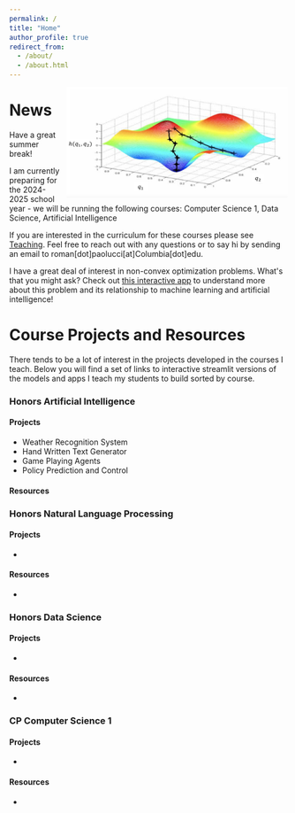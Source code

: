 ```yaml
---
permalink: /
title: "Home"
author_profile: true
redirect_from: 
  - /about/
  - /about.html
---
```


<img src="/images/nonconvex.png" alt="Your Image Description" style="float: right; margin-left: 10px; height: 200px; width: 400px;">


News
======
Have a great summer break!

I am currently preparing for the 2024-2025 school year - we will be running the following courses: Computer Science 1, Data Science, Artificial Intelligence

If you are interested in the curriculum for these courses please see [Teaching](/teaching/). Feel free to reach out with any questions or to say hi by sending an email to roman[dot]paolucci[at]Columbia[dot]edu.

I have a great deal of interest in non-convex optimization problems. What's that you might ask? Check out [this interactive app](https://gd-sgd.streamlit.app/) to understand more about this problem and its relationship to machine learning and artificial intelligence!

Course Projects and Resources
======
There tends to be a lot of interest in the projects developed in the courses I teach. Below you will find a set of links to interactive streamlit versions of the models and apps I teach my students to build sorted by course.

### Honors Artificial Intelligence

#### Projects
- Weather Recognition System
- Hand Written Text Generator
- Game Playing Agents
- Policy Prediction and Control

#### Resources

### Honors Natural Language Processing

#### Projects
- 

#### Resources
- 

### Honors Data Science

#### Projects
- 

#### Resources
- 

### CP Computer Science 1

#### Projects
- 

#### Resources
- 
